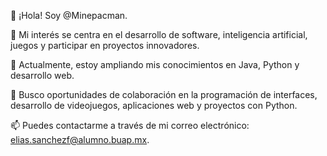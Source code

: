 👋 ¡Hola! Soy @Minepacman.

👀 Mi interés se centra en el desarrollo de software, inteligencia artificial, juegos y participar en proyectos innovadores.

🌱 Actualmente, estoy ampliando mis conocimientos en Java, Python y desarrollo web.

💞️ Busco oportunidades de colaboración en la programación de interfaces, desarrollo de videojuegos, aplicaciones web y proyectos con Python.

📫 Puedes contactarme a través de mi correo electrónico: elias.sanchezf@alumno.buap.mx.

